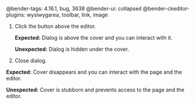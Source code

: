 @bender-tags: 4.16.1, bug, 3638
@bender-ui: collapsed
@bender-ckeditor-plugins: wysiwygarea, toolbar, link, image

1. Click the button above the editor.

	**Expected:** Dialog is above the cover and you can interact with it.

	**Unexpected:** Dialog is hidden under the cover.
2. Close dialog.

  **Expected:** Cover disappears and you can interact with the page and the editor.

  **Unexpected:** Cover is stubborn and prevents access to the page and the editor.
